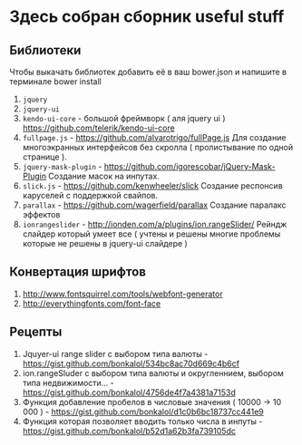 # Здесь собран сборник useful stuff

## Библиотеки

Чтобы выкачать библиотек добавить её в ваш bower.json и напишите в терминале bower install

1. <code>jquery</code>
2. <code>jquery-ui</code>
3. <code>kendo-ui-core</code> - большой фреймворк ( аля jquery ui ) https://github.com/telerik/kendo-ui-core
4. <code>fullpage.js</code> - https://github.com/alvarotrigo/fullPage.js Для создание многоэкранных интерфейсов без скролла ( пролистывание по одной странице ).
5. <code>jquery-mask-plugin</code> - https://github.com/igorescobar/jQuery-Mask-Plugin Создание масок на инпутах.
6. <code>slick.js</code> - https://github.com/kenwheeler/slick Создание респонсив каруселей с поддержкой свайпов.
7. <code>parallax</code> - https://github.com/wagerfield/parallax Создание паралакс эффектов
8. <code>ionrangeslider</code> - http://ionden.com/a/plugins/ion.rangeSlider/ Рейндж слайдер который умеет все ( учтены и решены многие проблемы которые не решены в jquery-ui слайдере )

## Конвертация шрифтов

1. http://www.fontsquirrel.com/tools/webfont-generator
2. http://everythingfonts.com/font-face

## Рецепты

1. Jquyer-ui range slider с выбором типа валюты - https://gist.github.com/bonkalol/534bc8ac70d669c4b6cf
2. ion.rangeSluder с выбором типа валюты и округленнием, выбором типа недвижимости... - https://gist.github.com/bonkalol/4756de4f7a4381a7153d
3. Функция добавление пробелов в числовые значения ( 10000 -> 10 000 ) - https://gist.github.com/bonkalol/d1c0b6bc18737cc441e9
4. Функция которая позволяет вводить только числа в инпуты - https://gist.github.com/bonkalol/b52d1a62b3fa739105dc